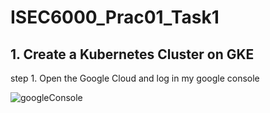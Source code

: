 # ISEC6000_Prac01_Task1

## 1. Create a Kubernetes Cluster on GKE

step 1. Open the Google Cloud and log in my google console


![googleConsole](https://github.com/GoldenFu/isec6000-assignment1-task1/assets/111740505/a26f71e7-b182-4240-833d-11869ec78b4d)



